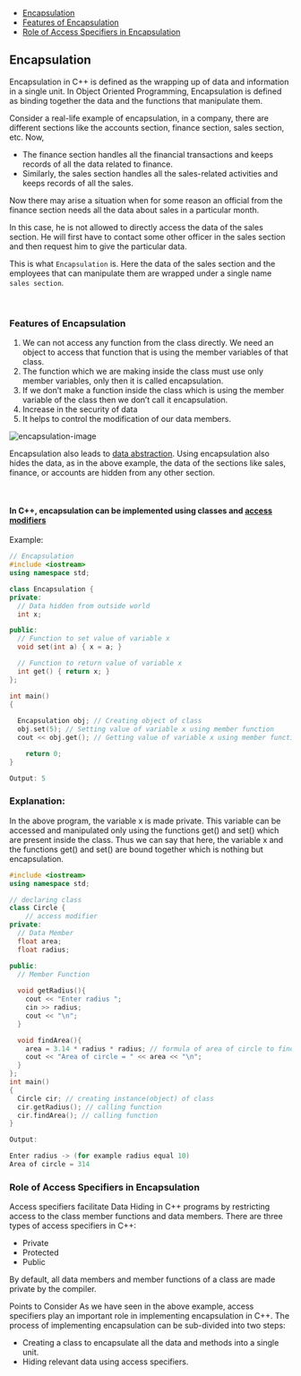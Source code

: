 - [Encapsulation](#Encapsulation)
- [Features of Encapsulation](#Features-of-Encapsulation)
- [Role of Access Specifiers in Encapsulation](#Role-of-Access-Specifiers-in-Encapsulation)




## Encapsulation

Encapsulation in C++ is defined as the wrapping up of data and information in a single unit. In Object Oriented Programming, Encapsulation is defined as binding together the data and the functions that manipulate them.

Consider a real-life example of encapsulation, in a company, there are different sections like the accounts section, finance section, sales section, etc. Now,

- The finance section handles all the financial transactions and keeps records of all the data related to finance.
- Similarly, the sales section handles all the sales-related activities and keeps records of all the sales.

Now there may arise a situation when for some reason an official from the finance section needs all the data about sales in a particular month.

In this case, he is not allowed to directly access the data of the sales section. He will first have to contact some other officer in the sales section and then request him to give the particular data.

This is what `Encapsulation` is. Here the data of the sales section and the employees that can manipulate them are wrapped under a single name `sales section`. 

<br>

### Features of Encapsulation
1. We can not access any function from the class directly. We need an object to access that function that is using the member variables of that class.
1. The function which we are making inside the class must use only member variables, only then it is called encapsulation.
1. If we don’t make a function inside the class which is using the member variable of the class then we don’t call it encapsulation.
1. Increase in the security of data
1. It helps to control the modification of our data members.

![encapsulation-image](https://user-images.githubusercontent.com/105644935/215284659-5203cf23-347f-4e95-8ad8-d8141df3a490.jpg)


Encapsulation also leads to [data abstraction](https://github.com/GergesHany/object-oriented-programming-OOP-/blob/main/abstraction/README.md). Using encapsulation also hides the data, as in the above example, the data of the sections like sales, finance, or accounts are hidden from any other section.

<br>

#### In C++, encapsulation can be implemented using classes and [access modifiers](https://github.com/GergesHany/object-oriented-programming-OOP-/blob/main/Access%20Modifiers/README.md#Protected)

Example:
```cpp
// Encapsulation
#include <iostream>
using namespace std;

class Encapsulation {
private:
  // Data hidden from outside world
  int x;

public:
  // Function to set value of variable x
  void set(int a) { x = a; }

  // Function to return value of variable x
  int get() { return x; }
};

int main()
{
	
  Encapsulation obj; // Creating object of class
  obj.set(5); // Setting value of variable x using member function
  cout << obj.get(); // Getting value of variable x using member function

	return 0;
}
```
```cpp
Output: 5
```


### Explanation: 
In the above program, the variable x is made private. This variable can be accessed and manipulated only using the functions get() and set() which are present inside the class. Thus we can say that here, the variable x and the functions get() and set() are bound together which is nothing but encapsulation.

```cpp
#include <iostream>
using namespace std;

// declaring class
class Circle {
	// access modifier
private:
  // Data Member
  float area;
  float radius;

public:
  // Member Function
  
  void getRadius(){
    cout << "Enter radius ";
    cin >> radius;
    cout << "\n";
  }

  void findArea(){
    area = 3.14 * radius * radius; // formula of area of circle to find area
    cout << "Area of circle = " << area << "\n";
  }
};
int main()
{
  Circle cir; // creating instance(object) of class
  cir.getRadius(); // calling function
  cir.findArea(); // calling function
}
```

```cpp
Output:

Enter radius -> (for example radius equal 10)   
Area of circle = 314

```


### Role of Access Specifiers in Encapsulation

Access specifiers facilitate Data Hiding in C++ programs by restricting access to the class member functions and data members. There are three types of access specifiers in C++:

- Private
- Protected
- Public

By default, all data members and member functions of a class are made private by the compiler.

Points to Consider
As we have seen in the above example, access specifiers play an important role in implementing encapsulation in C++. The process of implementing encapsulation can be sub-divided into two steps:

- Creating a class to encapsulate all the data and methods into a single unit.
- Hiding relevant data using access specifiers.











